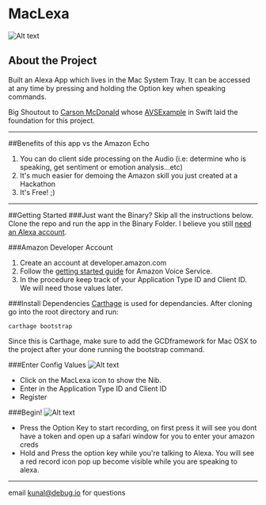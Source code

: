 # MacLexa
![Alt text](http://i.imgur.com/BzSViXy.png "MacLexa System Tray Expanded")
## About the Project
Built an Alexa App which lives in the Mac System Tray. It can be accessed at any time by pressing and holding the Option key when speaking commands. 

Big Shoutout to [Carson McDonald](https://github.com/carsonmcdonald) whose [AVSExample](https://github.com/carsonmcdonald/AVSExample-Swift) in Swift laid the foundation for this project. 
___

##Benefits of this app vs the Amazon Echo

1. You can do client side processing on the Audio (i.e: determine who is speaking, get sentiment or emotion analysis...etc)
2. It's much easier for demoing the Amazon skill you just created at a Hackathon
3. It's Free! ;)

---
##Getting Started
###Just want the Binary?
Skip all the instructions below. Clone the repo and run the app in the Binary Folder. I believe you still [need an Alexa account](alexa.amazon.com).

###Amazon Developer Account
1. Create an account at developer.amazon.com
2. Follow the [getting started guide](https://developer.amazon.com/appsandservices/solutions/alexa/alexa-voice-service/getting-started-with-the-alexa-voice-service) for Amazon Voice Service.
3. In the procedure keep track of your Application Type ID and Client ID. We will need those values later. 

###Install Dependencies
[Carthage](https://github.com/Carthage/Carthage) is used for dependancies. After cloning go into the root directory and run:

```
carthage bootstrap
```
Since this is Carthage, make sure to add the GCDframework for Mac OSX to the project after your done running the bootstrap command. 

###Enter Config Values
![Alt text](http://i.imgur.com/gjoth5j.png "MacLexa System Tray")
- Click on the MacLexa icon to show the Nib. 
- Enter in the Application Type ID and Client ID
- Register


###Begin!
![Alt text](http://i.imgur.com/D3aVC6j.png "MacLexa Recording in the System Tray")
- Press the Option Key to start recording, on first press it will see you dont have a token and open up a safari window for you to enter your amazon creds
- Hold and Press the option key while you're talking to Alexa. You will see a red record icon pop up become visible while you are speaking to alexa. 

---
email kunal@debug.io for questions
